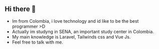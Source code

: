 ## Hi there 👋

-  Im from Colombia, i love technology and id like to be the best programmer >D
-  Actually im studyng in SENA, an important study center in Colombia.
-  My main knowledge is Laravel, Tailwinds css and Vue Js.
-  Feel free to talk with me.

<!--
**Cotopaco1/Cotopaco1** is a ✨ _special_ ✨ repository because its `README.md` (this file) appears on your GitHub profile.

Here are some ideas to get you started:

- 🔭 I’m currently working on ...
- 🌱 I’m currently learning ...
- 👯 I’m looking to collaborate on ...
- 🤔 I’m looking for help with ...
- 💬 Ask me about ...
- 📫 How to reach me: ...
- 😄 Pronouns: ...
- ⚡ Fun fact: ...
-->
